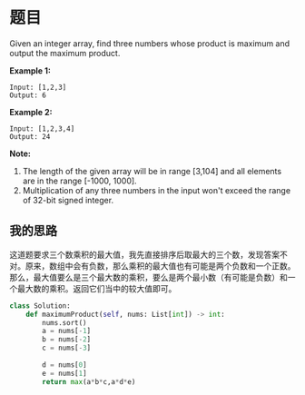 # 题目

Given an integer array, find three numbers whose product is maximum and output the maximum product.

**Example 1:**

```
Input: [1,2,3]
Output: 6
```

 

**Example 2:**

```
Input: [1,2,3,4]
Output: 24
```

 

**Note:**

1. The length of the given array will be in range [3,104] and all elements are in the range [-1000, 1000].
2. Multiplication of any three numbers in the input won't exceed the range of 32-bit signed integer.

## 我的思路

这道题要求三个数乘积的最大值，我先直接排序后取最大的三个数，发现答案不对。原来，数组中会有负数，那么乘积的最大值也有可能是两个负数和一个正数。那么，最大值要么是三个最大数的乘积，要么是两个最小数（有可能是负数）和一个最大数的乘积。返回它们当中的较大值即可。

```python
class Solution:
    def maximumProduct(self, nums: List[int]) -> int:
        nums.sort()
        a = nums[-1]
        b = nums[-2]
        c = nums[-3]
        
        d = nums[0]
        e = nums[1]
        return max(a*b*c,a*d*e)
```

